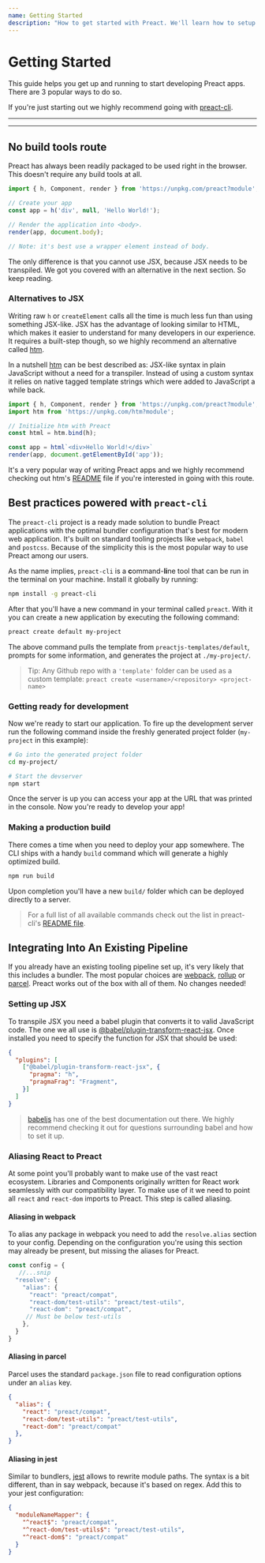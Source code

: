 ```yaml
---
name: Getting Started
description: "How to get started with Preact. We'll learn how to setup the tooling (if any) and get going with writing an application."
---
```


# Getting Started

This guide helps you get up and running to start developing Preact apps. There are 3 popular ways to do so.

If you're just starting out we highly recommend going with [preact-cli](#best-practices-powered-with-preact-cli).

---

<toc></toc>

---

## No build tools route

Preact has always been readily packaged to be used right in the browser. This doesn't require any build tools at all.

```js
import { h, Component, render } from 'https://unpkg.com/preact?module';

// Create your app
const app = h('div', null, 'Hello World!');

// Render the application into <body>.
render(app, document.body);

// Note: it's best use a wrapper element instead of body.
```

The only difference is that you cannot use JSX, because JSX needs to be transpiled. We got you covered with an alternative in the next section. So keep reading.

### Alternatives to JSX

Writing raw `h` or `createElement` calls all the time is much less fun than using something JSX-like. JSX has the advantage of looking similar to HTML, which makes it easier to understand for many developers in our experience. It requires a built-step though, so we highly recommend an alternative called [htm].

In a nutshell [htm] can be best described as: JSX-like syntax in plain JavaScript without a need for a transpiler. Instead of using a custom syntax it relies on native tagged template strings which were added to JavaScript a while back.

```js
import { h, Component, render } from 'https://unpkg.com/preact?module';
import htm from 'https://unpkg.com/htm?module';

// Initialize htm with Preact
const html = htm.bind(h);

const app = html`<div>Hello World!</div>`
render(app, document.getElementById('app'));
```

It's a very popular way of writing Preact apps and we highly recommend checking out htm's [README][htm] file if you're interested in going with this route.

## Best practices powered with `preact-cli`

The `preact-cli` project is a ready made solution to bundle Preact applications with the optimal bundler configuration that's best for modern web application. It's built on standard tooling projects like `webpack`, `babel` and `postcss`. Because of the simplicity this is the most popular way to use Preact among our users.

As the name implies, `preact-cli` is a **c**ommand-**li**ne tool that can be run in the terminal on your machine. Install it globally by running:

```bash
npm install -g preact-cli
```

After that you'll have a new command in your terminal called `preact`. With it you can create a new application by executing the following command:

```bash
preact create default my-project
```

The above command pulls the template from `preactjs-templates/default`, prompts for some information, and generates the project at `./my-project/`.

> Tip: Any Github repo with a `'template'` folder can be used as a custom template: `preact create <username>/<repository> <project-name>`

### Getting ready for development

Now we're ready to start our application. To fire up the development server run the following command inside the freshly generated project folder (`my-project` in this example):

```bash
# Go into the generated project folder
cd my-project/

# Start the devserver
npm start
```

Once the server is up you can access your app at the URL that was printed in the console. Now you're ready to develop your app!

### Making a production build

There comes a time when you need to deploy your app somewhere. The CLI ships with a handy `build` command which will generate a highly optimized build.

```bash
npm run build
```

Upon completion you'll have a new `build/` folder which can be deployed directly to a server.

> For a full list of all available commands check out the list in preact-cli's [README file](https://github.com/preactjs/preact-cli#cli-options).

## Integrating Into An Existing Pipeline

If you already have an existing tooling pipeline set up, it's very likely that this includes a bundler. The most popular choices are [webpack](https://webpack.js.org/), [rollup](https://rollupjs.org) or [parcel](https://parceljs.org/). Preact works out of the box with all of them. No changes needed!

### Setting up JSX

To transpile JSX you need a babel plugin that converts it to valid JavaScript code. The one we all use is [@babel/plugin-transform-react-jsx](https://babeljs.io/docs/en/babel-plugin-transform-react-jsx). Once installed you need to specify the function for JSX that should be used:

```json
{
  "plugins": [
    ["@babel/plugin-transform-react-jsx", {
      "pragma": "h",
      "pragmaFrag": "Fragment",
    }]
  ]
}
```

> [babeljs](https://babeljs.io/) has one of the best documentation out there. We highly recommend checking it out for questions surrounding babel and how to set it up.

### Aliasing React to Preact

At some point you'll probably want to make use of the vast react ecosystem. Libraries and Components originally written for React work seamlessly with our compatibility layer. To make use of it we need to point all `react` and `react-dom` imports to Preact. This step is called aliasing.

#### Aliasing in webpack

To alias any package in webpack you need to add the `resolve.alias` section
to your config. Depending on the configuration you're using this section may
already be present, but missing the aliases for Preact.

```js
const config = { 
   //...snip
  "resolve": { 
    "alias": { 
      "react": "preact/compat",
      "react-dom/test-utils": "preact/test-utils",
      "react-dom": "preact/compat",
     // Must be below test-utils
    },
  }
}
```

#### Aliasing in parcel

Parcel uses the standard `package.json` file to read configuration options under
an `alias` key.

```json
{
  "alias": {
    "react": "preact/compat",
    "react-dom/test-utils": "preact/test-utils",
    "react-dom": "preact/compat"
  },
}
```

#### Aliasing in jest

Similar to bundlers, [jest](https://jestjs.io/) allows to rewrite module paths. The syntax is a bit
different, than in say webpack, because it's based on regex. Add this to your
jest configuration:

```json
{
  "moduleNameMapper": {
    "^react$": "preact/compat",
    "^react-dom/test-utils$": "preact/test-utils",
    "^react-dom$": "preact/compat"
  }
}
```

[htm]: https://github.com/developit/htm


